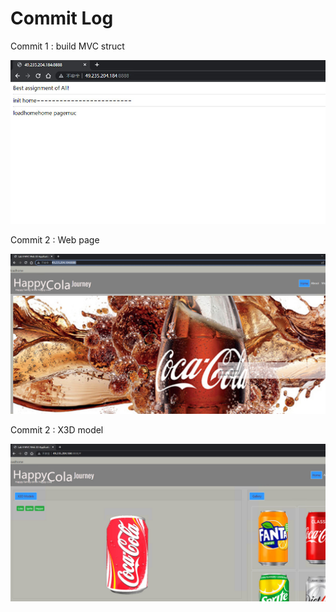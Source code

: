 # Commit Log

Commit 1 : build MVC struct 

![commit 1](doc/commit_1.jpg)

Commit 2 : Web page 

![commit2](doc/commit_2.jpg)

Commit 2 : X3D model 

![commit3](doc/commit_3.jpg)

